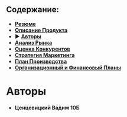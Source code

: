 ## Содержание:
- **[Резюме](https://github.com/ts-vadim/te-pages)**
- **[Описание Продукта](description.md)**
- ▶️ **[Авторы](authors.md)**
- **[Анализ Рынка](unknown.md)**
- **[Оценка Конкурентов](unknown.md)**
- **[Стратегия Маркетинга](unknown.md)**
- **[План Производства](unknown.md)**
- **[Организационный и Финансовый Планы](unknown.md)**

# Авторы
- **Ценцевицкий Вадим 10Б**
<!--
<p float="right">
  <div style="">
  <img src="author-icon.png" width="100px">
  <strong></strong>
  </div>
</p>
-->
